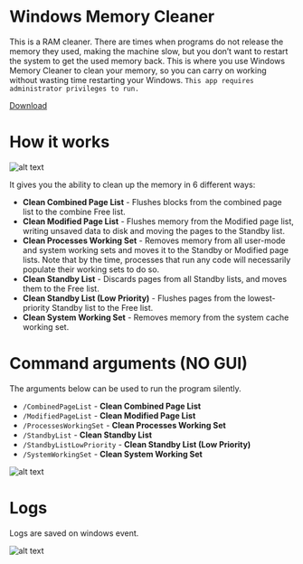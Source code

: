 # Windows Memory Cleaner
This is a RAM cleaner. There are times when programs do not release the memory they used, making the machine slow, but you don’t want to restart the system to get the used memory back. This is where you use Windows Memory Cleaner to clean your memory, so you can carry on working without wasting time restarting your Windows. `This app requires administrator privileges to run.`

[Download](https://github.com/IgorMundstein/WinMemoryCleaner/releases/download/1.1/WinMemoryCleaner.exe)

# How it works
![alt text](https://github.com/IgorMundstein/WinMemoryCleaner/blob/master/mainwindow.png?raw=true)

It gives you the ability to clean up the memory in 6 different ways:

- **Clean Combined Page List** - Flushes blocks from the combined page list to the combine Free list.
- **Clean Modified Page List** - Flushes memory from the Modified page list, writing unsaved data to disk and moving the pages to the Standby list.
- **Clean Processes Working Set** - Removes memory from all user-mode and system working sets and moves it to the Standby or Modified page lists. Note that by the time, processes that run any code will necessarily populate their working sets to do so.
- **Clean Standby List** - Discards pages from all Standby lists, and moves them to the Free list.
- **Clean Standby List (Low Priority)** - Flushes pages from the lowest-priority Standby list to the Free list.
- **Clean System Working Set** - Removes memory from the system cache working set.

# Command arguments (NO GUI)
The arguments below can be used to run the program silently.

* `/CombinedPageList` - **Clean Combined Page List**
* `/ModifiedPageList` - **Clean Modified Page List**
* `/ProcessesWorkingSet` - **Clean Processes Working Set**
* `/StandbyList` - **Clean Standby List**
* `/StandbyListLowPriority` - **Clean Standby List (Low Priority)**
* `/SystemWorkingSet` - **Clean System Working Set**

![alt text](https://github.com/IgorMundstein/WinMemoryCleaner/blob/master/shortcut-command-arguments.png?raw=true)

# Logs
Logs are saved on windows event.

![alt text](https://github.com/IgorMundstein/WinMemoryCleaner/blob/master/event-log.png?raw=true)
